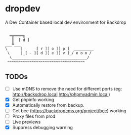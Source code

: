# dropdev

A Dev Container based local dev environment for Backdrop

```

  ═╦════╗
   ║  [ d ]
___╩___
\      |      [ r ][ o ][ p ]  _________
 \     |_[ - ][ d ][ e ][ v ]_/ o o o /
  \__________________________________/
 ~~~~~~~~~~~~~~~~~~~~~~~~~~~~~~~~~~~

```

## TODOs

- [ ] Use mDNS to remove the need for different ports (eg: http://backsdrop.local http://phpmyadmin.local)
- [x] Get phpinfo working
- [x] Automatically restore from backup.
- [ ] Get bee (https://backdropcms.org/project/bee) working
- [ ] Proxy files from prod
- [ ] Live previews
- [x] Suppress debugging warning